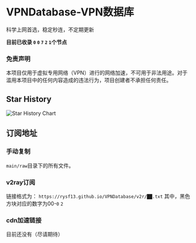 # VPNDatabase-VPN数据库
科学上网首选，稳定秒连，不定期更新

**目前已收录 `0` `0` `7` `2` `1`个节点**

### 免责声明
本项目仅用于虚拟专用网络（VPN）进行的网络加速，不可用于非法用途。对于滥用本项目中的任何内容造成的违法行为，项目创建者不承担任何责任。
## Star History
![Star History Chart](https://api.star-history.com/svg?repos=RYSF13/VPNDatabase&type=Date)
## 订阅地址
### 手动复制
`main/raw`目录下的所有文件。
### v2ray订阅
链接格式为：
`https://rysf13.github.io/VPNDatabase/v2r/██.txt`
其中，黑色方块对应的数字为00-`0` `2`
### cdn加速链接
目前还没有（尽请期待）
